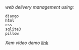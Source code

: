 *web delivery management using:*
```
django
html
css
sqlite3
pillow
```
*Xem video demo [link](https://drive.google.com/file/d/19NPk4KuHnQdv59rq5NnJSmJbZ88SG3AP/view?usp=drive_link)<sub>*
